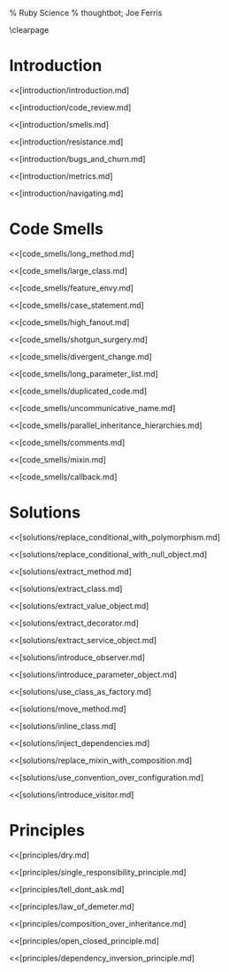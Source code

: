 % Ruby Science
% thoughtbot; Joe Ferris

\clearpage

# Introduction

<<[introduction/introduction.md]

<<[introduction/code_review.md]

<<[introduction/smells.md]

<<[introduction/resistance.md]

<<[introduction/bugs_and_churn.md]

<<[introduction/metrics.md]

<<[introduction/navigating.md]

# Code Smells

<<[code_smells/long_method.md]

<<[code_smells/large_class.md]

<<[code_smells/feature_envy.md]

<<[code_smells/case_statement.md]

<<[code_smells/high_fanout.md]

<<[code_smells/shotgun_surgery.md]

<<[code_smells/divergent_change.md]

<<[code_smells/long_parameter_list.md]

<<[code_smells/duplicated_code.md]

<<[code_smells/uncommunicative_name.md]

<<[code_smells/parallel_inheritance_hierarchies.md]

<<[code_smells/comments.md]

<<[code_smells/mixin.md]

<<[code_smells/callback.md]

# Solutions

<<[solutions/replace_conditional_with_polymorphism.md]

<<[solutions/replace_conditional_with_null_object.md]

<<[solutions/extract_method.md]

<<[solutions/extract_class.md]

<<[solutions/extract_value_object.md]

<<[solutions/extract_decorator.md]

<<[solutions/extract_service_object.md]

<<[solutions/introduce_observer.md]

<<[solutions/introduce_parameter_object.md]

<<[solutions/use_class_as_factory.md]

<<[solutions/move_method.md]

<<[solutions/inline_class.md]

<<[solutions/inject_dependencies.md]

<<[solutions/replace_mixin_with_composition.md]

<<[solutions/use_convention_over_configuration.md]

<<[solutions/introduce_visitor.md]

# Principles

<<[principles/dry.md]

<<[principles/single_responsibility_principle.md]

<<[principles/tell_dont_ask.md]

<<[principles/law_of_demeter.md]

<<[principles/composition_over_inheritance.md]

<<[principles/open_closed_principle.md]

<<[principles/dependency_inversion_principle.md]
